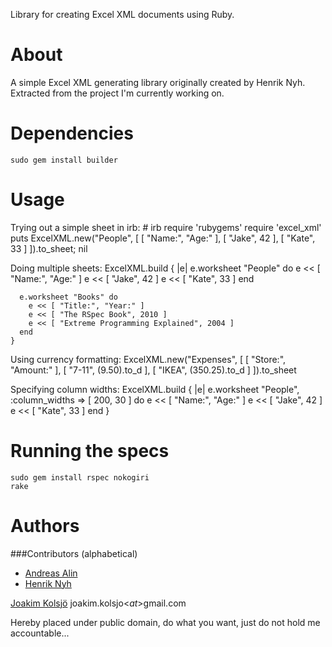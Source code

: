 Library for creating Excel XML documents using Ruby.

About
=====

A simple Excel XML generating library originally created by Henrik Nyh. Extracted from
the project I'm currently working on.

Dependencies
=====
    sudo gem install builder

Usage
=====
Trying out a simple sheet in irb:
    # irb
      require 'rubygems'
      require 'excel_xml'
      puts ExcelXML.new("People", [ [ "Name:", "Age:" ], [ "Jake", 42 ], [ "Kate", 33 ] ]).to_sheet; nil

Doing multiple sheets:
    ExcelXML.build { |e|
      e.worksheet "People" do
        e << [ "Name:", "Age:" ]
        e << [ "Jake", 42 ]
        e << [ "Kate", 33 ]
      end
      
      e.worksheet "Books" do
        e << [ "Title:", "Year:" ]
        e << [ "The RSpec Book", 2010 ]
        e << [ "Extreme Programming Explained", 2004 ]
      end
    }
    
Using currency formatting:
    ExcelXML.new("Expenses", [ [ "Store:", "Amount:" ], [ "7-11", (9.50).to_d ], [ "IKEA", (350.25).to_d ] ]).to_sheet
    
Specifying column widths:
    ExcelXML.build { |e|
      e.worksheet "People", :column_widths => [ 200, 30 ] do
        e << [ "Name:", "Age:" ]
        e << [ "Jake", 42 ]
        e << [ "Kate", 33 ]
      end
    }

Running the specs
=====
    sudo gem install rspec nokogiri
    rake

Authors
====
###Contributors (alphabetical)
 - [Andreas Alin](http://github.com/aalin)
 - [Henrik Nyh](http://github.com/henrik)

[Joakim Kolsjö](http://www.rubyblocks.se)
joakim.kolsjo<$at$>gmail.com

Hereby placed under public domain, do what you want, just do not hold me accountable...
